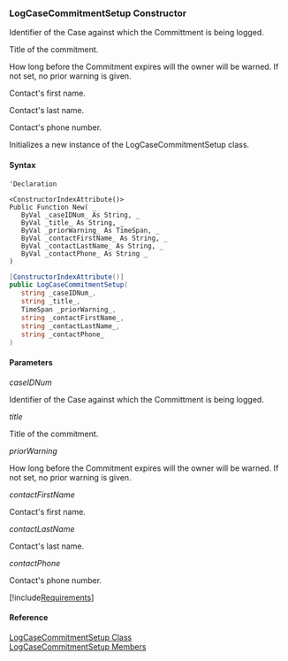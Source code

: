 ﻿### LogCaseCommitmentSetup Constructor

Identifier of the Case against which the Committment is being logged.

Title of the commitment.

How long before the Commitment expires will the owner will be warned. If not set, no prior warning is given.

Contact's first name.

Contact's last name.

Contact's phone number.

Initializes a new instance of the LogCaseCommitmentSetup class.

#### Syntax

```vbnet
'Declaration

<ConstructorIndexAttribute()>
Public Function New( _
   ByVal _caseIDNum_ As String, _
   ByVal _title_ As String, _
   ByVal _priorWarning_ As TimeSpan, _
   ByVal _contactFirstName_ As String, _
   ByVal _contactLastName_ As String, _
   ByVal _contactPhone_ As String _
)
```

```csharp
[ConstructorIndexAttribute()]
public LogCaseCommitmentSetup( 
   string _caseIDNum_,
   string _title_,
   TimeSpan _priorWarning_,
   string _contactFirstName_,
   string _contactLastName_,
   string _contactPhone_
)
```

#### Parameters

_caseIDNum_

Identifier of the Case against which the Committment is being logged.

_title_

Title of the commitment.

_priorWarning_

How long before the Commitment expires will the owner will be warned. If not set, no prior warning is given.

_contactFirstName_

Contact's first name.

_contactLastName_

Contact's last name.

_contactPhone_

Contact's phone number.

[!include[Requirements](../partials/requirements.md)]

#### Reference

[LogCaseCommitmentSetup Class](FChoice.Toolkits.Clarify~FChoice.Toolkits.Clarify.Support.LogCaseCommitmentSetup.md)  
[LogCaseCommitmentSetup Members](FChoice.Toolkits.Clarify~FChoice.Toolkits.Clarify.Support.LogCaseCommitmentSetup_members.md)